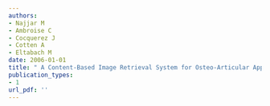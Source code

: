 ```yaml
---
authors: 
- Najjar M 
- Ambroise C 
- Cocquerez J 
- Cotten A 
- Eltabach M 
date: 2006-01-01
title: " A Content-Based Image Retrieval System for Osteo-Articular Applications "
publication_types:
- 1
url_pdf: ''
---
```


